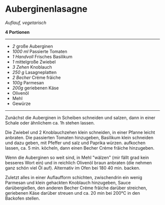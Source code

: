 # Auberginenlasagne

*Auflauf, vegetarisch*

**4 Portionen**

---

- *2* große Auberginen
- *1000 ml* Passierte Tomaten
- *1 Handvoll* Frisches Basilikum
- *1* mittelgroße Zwiebel
- *3 Zehen* Knoblauch
- *250 g* Lasagneplatten
- *2 Becher* Créme frâiche
- *100g* Parmesan
- *200g* geriebenen Käse
- Olivenöl
- Mehl
- Gewürze

---

Zunächst die Auberginen in Scheiben schneiden und salzen, dann in einer Schale oder ähnlichem ca. 1h stehen lassen.

Die Zwiebel und 2 Knoblauchzehen klein schneiden, in einer Pfanne leicht anbraten. Die passierten Tomaten hinzugeben, Basilikum klein schneiden und dazu geben, mit Pfeffer und salz und Paprika würzen. aufkochen lassen, ca. 5 min. köcheln, dann einen Becher Créme frâiche hinzugeben.

Wenn die Auberginen so weit sind, in Mehl "wälzen" (mir fällt grad kein besseres Wort ein) und in reichlich Olivenöl braun anbraten (die nehmen ganz schön viel Öl auf).
Alternativ im Ofen bei 180 40 min. backen.

Zuletzt alles in einer Auflaufform schichten, zwischendrin ein wenig Parmesan und klein gehackten Knoblauch hinzugeben, Sauce darübergießen, den anderen Becher Créme frâiche darüber streichen, geriebenen Käse darüber streuen und ca. 20 min bei 200°C in den Backofen stellen.

